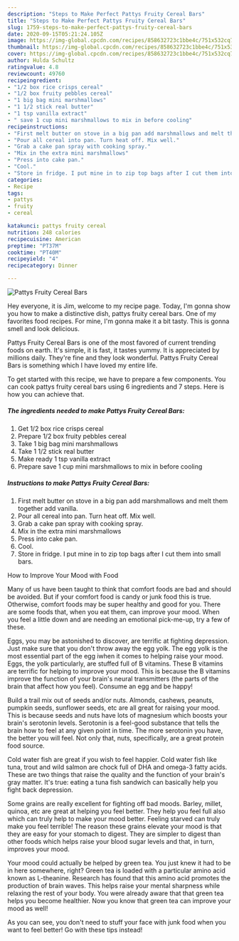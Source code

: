 ```yaml
---
description: "Steps to Make Perfect Pattys Fruity Cereal Bars"
title: "Steps to Make Perfect Pattys Fruity Cereal Bars"
slug: 1759-steps-to-make-perfect-pattys-fruity-cereal-bars
date: 2020-09-15T05:21:24.105Z
image: https://img-global.cpcdn.com/recipes/858632723c1bbe4c/751x532cq70/pattys-fruity-cereal-bars-recipe-main-photo.jpg
thumbnail: https://img-global.cpcdn.com/recipes/858632723c1bbe4c/751x532cq70/pattys-fruity-cereal-bars-recipe-main-photo.jpg
cover: https://img-global.cpcdn.com/recipes/858632723c1bbe4c/751x532cq70/pattys-fruity-cereal-bars-recipe-main-photo.jpg
author: Hulda Schultz
ratingvalue: 4.8
reviewcount: 49760
recipeingredient:
- "1/2 box rice crisps cereal"
- "1/2 box fruity pebbles cereal"
- "1 big bag mini marshmallows"
- "1 1/2 stick real butter"
- "1 tsp vanilla extract"
- " save 1 cup mini marshmallows to mix in before cooling"
recipeinstructions:
- "First melt butter on stove in a big pan add marshmallows and melt them together add vanilla."
- "Pour all cereal into pan. Turn heat off. Mix well."
- "Grab a cake pan spray with cooking spray."
- "Mix in the extra mini marshmallows"
- "Press into cake pan."
- "Cool."
- "Store in fridge. I put mine in to zip top bags after I cut them into small bars."
categories:
- Recipe
tags:
- pattys
- fruity
- cereal

katakunci: pattys fruity cereal 
nutrition: 248 calories
recipecuisine: American
preptime: "PT37M"
cooktime: "PT40M"
recipeyield: "4"
recipecategory: Dinner

---
```



![Pattys Fruity Cereal Bars](https://img-global.cpcdn.com/recipes/858632723c1bbe4c/751x532cq70/pattys-fruity-cereal-bars-recipe-main-photo.jpg)

Hey everyone, it is Jim, welcome to my recipe page. Today, I'm gonna show you how to make a distinctive dish, pattys fruity cereal bars. One of my favorites food recipes. For mine, I'm gonna make it a bit tasty. This is gonna smell and look delicious.



Pattys Fruity Cereal Bars is one of the most favored of current trending foods on earth. It's simple, it is fast, it tastes yummy. It is appreciated by millions daily. They're fine and they look wonderful. Pattys Fruity Cereal Bars is something which I have loved my entire life.


To get started with this recipe, we have to prepare a few components. You can cook pattys fruity cereal bars using 6 ingredients and 7 steps. Here is how you can achieve that.

<!--inarticleads1-->

##### The ingredients needed to make Pattys Fruity Cereal Bars:

1. Get 1/2 box rice crisps cereal
1. Prepare 1/2 box fruity pebbles cereal
1. Take 1 big bag mini marshmallows
1. Take 1 1/2 stick real butter
1. Make ready 1 tsp vanilla extract
1. Prepare  save 1 cup mini marshmallows to mix in before cooling




<!--inarticleads2-->

##### Instructions to make Pattys Fruity Cereal Bars:

1. First melt butter on stove in a big pan add marshmallows and melt them together add vanilla.
1. Pour all cereal into pan. Turn heat off. Mix well.
1. Grab a cake pan spray with cooking spray.
1. Mix in the extra mini marshmallows
1. Press into cake pan.
1. Cool.
1. Store in fridge. I put mine in to zip top bags after I cut them into small bars.




How to Improve Your Mood with Food


Many of us have been taught to think that comfort foods are bad and should be avoided. But if your comfort food is candy or junk food this is true. Otherwise, comfort foods may be super healthy and good for you. There are some foods that, when you eat them, can improve your mood. When you feel a little down and are needing an emotional pick-me-up, try a few of these.

Eggs, you may be astonished to discover, are terrific at fighting depression. Just make sure that you don't throw away the egg yolk. The egg yolk is the most essential part of the egg iwhen it comes to helping raise your mood. Eggs, the yolk particularly, are stuffed full of B vitamins. These B vitamins are terrific for helping to improve your mood. This is because the B vitamins improve the function of your brain's neural transmitters (the parts of the brain that affect how you feel). Consume an egg and be happy!

Build a trail mix out of seeds and/or nuts. Almonds, cashews, peanuts, pumpkin seeds, sunflower seeds, etc are all great for raising your mood. This is because seeds and nuts have lots of magnesium which boosts your brain's serotonin levels. Serotonin is a feel-good substance that tells the brain how to feel at any given point in time. The more serotonin you have, the better you will feel. Not only that, nuts, specifically, are a great protein food source.

Cold water fish are great if you wish to feel happier. Cold water fish like tuna, trout and wild salmon are chock full of DHA and omega-3 fatty acids. These are two things that raise the quality and the function of your brain's gray matter. It's true: eating a tuna fish sandwich can basically help you fight back depression. 

Some grains are really excellent for fighting off bad moods. Barley, millet, quinoa, etc are great at helping you feel better. They help you feel full also which can truly help to make your mood better. Feeling starved can truly make you feel terrible! The reason these grains elevate your mood is that they are easy for your stomach to digest. They are simpler to digest than other foods which helps raise your blood sugar levels and that, in turn, improves your mood.

Your mood could actually be helped by green tea. You just knew it had to be in here somewhere, right? Green tea is loaded with a particular amino acid known as L-theanine. Research has found that this amino acid promotes the production of brain waves. This helps raise your mental sharpness while relaxing the rest of your body. You were already aware that that green tea helps you become healthier. Now you know that green tea can improve your mood as well!

As you can see, you don't need to stuff your face with junk food when you want to feel better! Go  with  these tips  instead!

